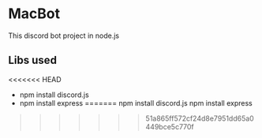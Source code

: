 # MacBot

This discord bot project in node.js

## Libs used

<<<<<<< HEAD
* npm install discord.js
* npm install express
=======
npm install discord.js
npm install express
>>>>>>> 51a865ff572cf24d8e7951dd65a0449bce5c770f

